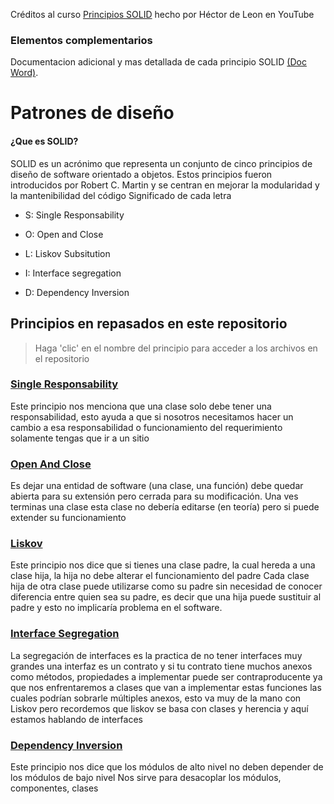 Créditos al curso [Principios SOLID](https://www.youtube.com/playlist?list=PLWYKfSbdsjJjk_kK-fYcjoYF_TS8_kysZ) hecho por Héctor de Leon en YouTube

### Elementos complementarios 
Documentacion adicional y mas detallada de cada principio SOLID [(Doc Word)](https://1drv.ms/w/s!AgoIQHtvH_IShblvj4yqer5q26eyow?e=Nt3cC0).


# Patrones de diseño
#### ¿Que es SOLID?
SOLID es un acrónimo que representa un conjunto de cinco principios de diseño de software orientado a objetos. Estos principios fueron introducidos por Robert C. Martin y se centran en mejorar la modularidad y la mantenibilidad del código
Significado de cada letra 

- S: Single Responsability

- O: Open and Close

- L: Liskov Subsitution

- I: Interface segregation

- D: Dependency Inversion

## Principios en repasados en este repositorio
> Haga 'clic' en el nombre del principio para acceder a los archivos en el repositorio
### [Single Responsability](https://github.com/JairMora21/SOLID/blob/master/SingleResponsability/Beer.cs)
Este principio nos menciona que una clase solo debe tener una responsabilidad, esto ayuda a que si nosotros necesitamos hacer un cambio a esa responsabilidad o funcionamiento del requerimiento solamente tengas que ir a un sitio


### [Open And Close](https://github.com/JairMora21/SOLID/blob/master/OpenClose/OpenClose.cs) 
Es dejar una entidad de software (una clase, una función) debe quedar abierta para su extensión pero cerrada para su modificación. Una ves terminas una clase esta clase no debería editarse (en teoría) pero si puede extender su funcionamiento 

### [Liskov](https://github.com/JairMora21/SOLID/tree/master/Liskov)
Este principio nos dice que si tienes una clase padre, la cual hereda a una clase hija, la hija no debe alterar el funcionamiento del padre 
Cada clase hija de otra clase puede utilizarse como su padre sin necesidad de conocer diferencia entre quien sea su padre, es decir que una hija puede sustituir al padre y esto no implicaría problema en el software.

### [Interface Segregation](https://github.com/JairMora21/SOLID/blob/master/InterfaceSegregation/InterfaceSeg.cs)
La segregación de interfaces es la practica de no tener interfaces muy grandes una interfaz es un contrato y si tu contrato tiene muchos anexos como métodos, propiedades a implementar puede ser contraproducente ya que nos enfrentaremos a clases que van a implementar estas funciones las cuales podrían sobrarle múltiples anexos, esto va muy de la mano con Liskov pero recordemos que liskov se basa con clases y herencia y aquí estamos hablando de interfaces 

### [Dependency Inversion](https://github.com/JairMora21/SOLID/blob/master/DependencyInversion/DependencyInv.cs) 
Este principio nos dice que los módulos de alto nivel no deben depender de los módulos de bajo nivel 
Nos sirve para desacoplar los módulos, componentes, clases 

